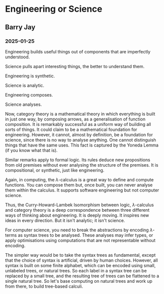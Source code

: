 # Engineering or Science
## Barry Jay
### 2025-01-25

Engineering builds useful things out of components that are imperfectly understood.

Science pulls apart interesting things, the better to understand them.

Engineering is synthetic.

Science is analytic.

Engineering composes.

Science analyses.

Now, category theory is a mathematical theory in which everything is built in just one way, by composing arrows, as a generalisation of function composition.
It is remarkably successful as a uniform way of building all sorts of things. It could claim to be a mathematical foundation for engineering.
However, it cannot, almost by definition, be a foundation for science, since there is no way to analyse anything. One cannot distinguish things that have the same uses.
This fact is captured by the Yoneda Lemma (if you know what that is).

Similar remarks apply to formal logic. Its rules deduce new propositions from old premises without ever analysing the structure of the premises. It is compositional, or synthetic, just like engineering.

Again, in computing, the $\lambda$-calculus is a great way to define
and compute functions. You can compose them but, once built, you can
never analyse them within the calculus. It supports software
engineering but not computer science.

Thus, the Curry-Howard-Lambek Isomorphism between logic, $\lambda$-calculus and category theory is a deep correspondence between three different ways of thinking about engineering. It is deeply moving. It inspires new ideas in every direction. But it isn't analytic; it isn't science. 


For computer science, you need to break the
abstractions by encoding $\lambda$-terms  as syntax trees to be analysed. These analyses may infer types, or apply optimisations using computations that are not representable without encoding. 

The simpler way would be to take the syntax trees as fundamental, except that the choice of syntax is artificial, driven by human choices.
However, all syntax is built on some finite alphabet, which can be encoded using small, unlabeled trees, or natural trees. So each label in a syntax tree can be replaced by a small tree, and the resulting tree of trees can be flattened to a single natural tree. So let's base computing on natural trees and work up from there, to build tree-based calculi. 
